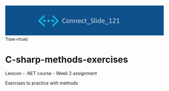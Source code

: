 ![alt text](https://github.com/Connectslide121/C-sharp-methods-exercises/blob/master/Connect_banner.png)?raw=true)

# C-sharp-methods-exercises
Lexicon - .NET course - Week 2 assignment

Exercises to practice with methods

